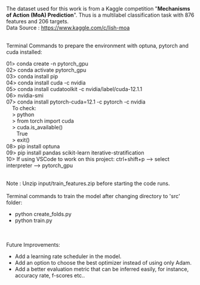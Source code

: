 
The dataset used for this work is from a Kaggle competition "<b>Mechanisms of Action (MoA) Prediction</b>". Thus is a multilabel classification task with 876 features and 206 targets.
<br>Data Source : https://www.kaggle.com/c/lish-moa


<br>Terminal Commands to prepare the environment with optuna, pytorch and cuda installed:

01> conda create -n pytorch_gpu
<br>02> conda activate pytorch_gpu
<br>03> conda install pip
<br>04> conda install cuda -c nvidia
<br>05> conda install cudatoolkit -c nvidia/label/cuda-12.1.1
<br>06> nvidia-smi
<br>07> conda install pytorch-cuda=12.1 -c pytorch -c nvidia
<br>&nbsp;&nbsp;&nbsp;&nbsp;To check:
<br>&nbsp;&nbsp;&nbsp;&nbsp;> python
<br>&nbsp;&nbsp;&nbsp;&nbsp;> from torch import cuda
<br>&nbsp;&nbsp;&nbsp;&nbsp;> cuda.is_available()
<br>&nbsp;&nbsp;&nbsp;&nbsp;&nbsp;&nbsp;&nbsp;True
<br>&nbsp;&nbsp;&nbsp;&nbsp;> exit()
<br>08> pip install optuna
<br>09> pip install pandas scikit-learn iterative-stratification
<br>10> If using VSCode to work on this project: ctrl+shift+p --> select interpreter --> pytorch_gpu



<br>Note : Unzip input/train_features.zip before starting the code runs.
<br><br>Terminal commands to train the model after changing directory to 'src' folder:
<ul>
    <li>python create_folds.py</li>
    <li>python train.py</li>
</ul>

<br><br>Future Improvements:
<ul>
    <li>Add a learning rate scheduler in the model.</li>
    <li>Add an option to choose the best optimizer instead of using only Adam.</li>
    <li>Add a better evaluation metric that can be inferred easily, for instance, accuracy rate, f-scores etc..</li>
</ul>
